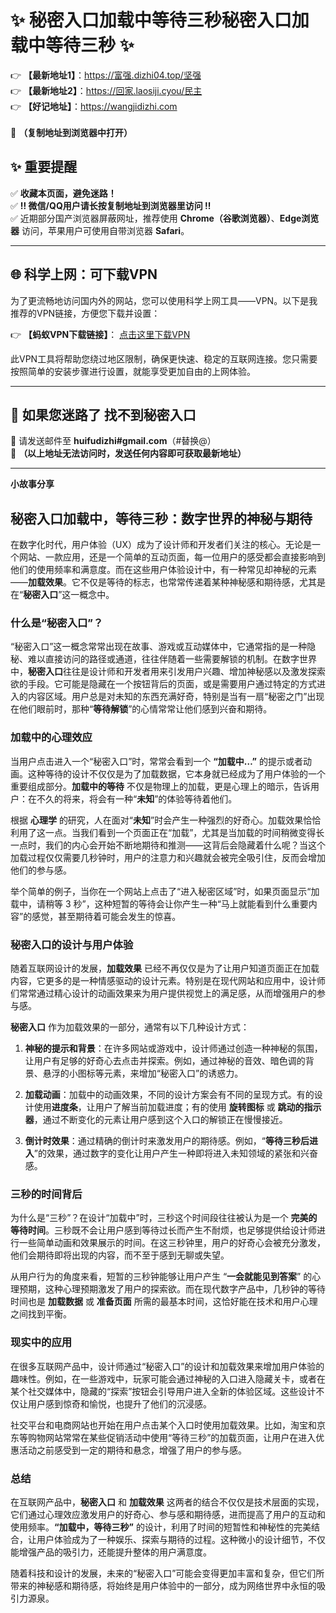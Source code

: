 # ✨ 秘密入口加载中等待三秒秘密入口加载中等待三秒 ✨  
👉 **【最新地址1】**：https://富强.dizhi04.top/坚强  
👉 **【最新地址2】**：https://回家.laosiji.cyou/民主<br> 
👉 **【好记地址】**：https://wangjidizhi.com <br>  
📌 **（复制地址到浏览器中打开）**  

## ✨ 重要提醒  
✅ **收藏本页面，避免迷路！**  
✅ **‼ 微信/QQ用户请长按复制地址到浏览器里访问 ‼**  
✅ 近期部分国产浏览器屏蔽网址，推荐使用 **Chrome（谷歌浏览器）**、**Edge浏览器** 访问，苹果用户可使用自带浏览器 **Safari**。  

---

## 🌐 科学上网：可下载VPN
为了更流畅地访问国内外的网站，您可以使用科学上网工具——VPN。以下是我推荐的VPN链接，方便您下载并设置：

👉 **【蚂蚁VPN下载链接】**： [点击这里下载VPN](https://7bf.djurjek.xyz/c-21265/a-bS5rc)  

此VPN工具将帮助您绕过地区限制，确保更快速、稳定的互联网连接。您只需要按照简单的安装步骤进行设置，就能享受更加自由的上网体验。

---

## 📩 如果您迷路了  找不到秘密入口
📧 请发送邮件至 **huifudizhi#gmail.com**（#替换@）  
📌 **（以上地址无法访问时，发送任何内容即可获取最新地址）**  

---	
**小故事分享**

## 秘密入口加载中，等待三秒：数字世界的神秘与期待

在数字化时代，用户体验（UX）成为了设计师和开发者们关注的核心。无论是一个网站、一款应用，还是一个简单的互动页面，每一位用户的感受都会直接影响到他们的使用频率和满意度。而在这些用户体验设计中，有一种常见却神秘的元素——**加载效果**。它不仅是等待的标志，也常常传递着某种神秘感和期待感，尤其是在“**秘密入口**”这一概念中。

### 什么是“秘密入口”？

“秘密入口”这一概念常常出现在故事、游戏或互动媒体中，它通常指的是一种隐秘、难以直接访问的路径或通道，往往伴随着一些需要解锁的机制。在数字世界中，**秘密入口**往往是设计师和开发者用来引发用户兴趣、增加神秘感以及激发探索欲的手段。它可能是隐藏在一个按钮背后的页面，或是需要用户通过特定的方式进入的内容区域。用户总是对未知的东西充满好奇，特别是当有一扇“秘密之门”出现在他们眼前时，那种“**等待解锁**”的心情常常让他们感到兴奋和期待。

### 加载中的心理效应

当用户点击进入一个“秘密入口”时，常常会看到一个 **“加载中…”** 的提示或者动画。这种等待的设计不仅仅是为了加载数据，它本身就已经成为了用户体验的一个重要组成部分。**加载中的等待** 不仅是物理上的加载，更是心理上的暗示，告诉用户：在不久的将来，将会有一种“**未知**”的体验等待着他们。

根据 **心理学** 的研究，人在面对“**未知**”时会产生一种强烈的好奇心。加载效果恰恰利用了这一点。当我们看到一个页面正在“加载”，尤其是当加载的时间稍微变得长一点时，我们的内心会开始不断地期待和推测——这背后会隐藏着什么呢？当这个加载过程仅仅需要几秒钟时，用户的注意力和兴趣就会被完全吸引住，反而会增加他们的参与感。

举个简单的例子，当你在一个网站上点击了“进入秘密区域”时，如果页面显示“加载中，请稍等 3 秒”，这种短暂的等待会让你产生一种“马上就能看到什么重要内容”的感觉，甚至期待着可能会发生的惊喜。

### 秘密入口的设计与用户体验

随着互联网设计的发展，**加载效果** 已经不再仅仅是为了让用户知道页面正在加载内容，它更多的是一种情感驱动的设计元素。特别是在现代网站和应用中，设计师们常常通过精心设计的动画效果来为用户提供视觉上的满足感，从而增强用户的参与感。

**秘密入口** 作为加载效果的一部分，通常有以下几种设计方式：

1. **神秘的提示和背景**：在许多网站或游戏中，设计师通过创造一种神秘的氛围，让用户有足够的好奇心去点击并探索。例如，通过神秘的音效、暗色调的背景、悬浮的小图标等元素，来增加“秘密入口”的诱惑力。

2. **加载动画**：加载中的动画效果，不同的设计方案会有不同的呈现方式。有的设计使用**进度条**，让用户了解当前加载进度；有的使用 **旋转图标** 或 **跳动的指示器**，通过不断变化的元素让用户感到这个入口的解锁正在慢慢接近。

3. **倒计时效果**：通过精确的倒计时来激发用户的期待感。例如，“**等待三秒后进入**”的效果，通过数字的变化让用户产生一种即将进入未知领域的紧张和兴奋感。

### 三秒的时间背后

为什么是“三秒”？在设计“加载中”时，三秒这个时间段往往被认为是一个 **完美的等待时间**。三秒既不会让用户感到等待过长而产生不耐烦，也足够提供给设计师进行一些简单动画和效果展示的时间。在这三秒钟里，用户的好奇心会被充分激发，他们会期待即将出现的内容，而不至于感到无聊或失望。

从用户行为的角度来看，短暂的三秒钟能够让用户产生 “**一会就能见到答案**” 的心理预期，这种心理预期激发了用户的探索欲。而在现代数字产品中，几秒钟的等待时间也是 **加载数据** 或 **准备页面** 所需的最基本时间，这恰好能在技术和用户心理之间找到平衡。

### 现实中的应用

在很多互联网产品中，设计师通过“秘密入口”的设计和加载效果来增加用户体验的趣味性。例如，在一些游戏中，玩家可能会通过神秘的入口进入隐藏关卡，或者在某个社交媒体中，隐藏的“探索”按钮会引导用户进入全新的体验区域。这些设计不仅让用户感到惊奇和愉悦，也提升了他们的沉浸感。

社交平台和电商网站也开始在用户点击某个入口时使用加载效果。比如，淘宝和京东等购物网站常常在某些促销活动中使用“等待三秒”的加载页面，让用户在进入优惠活动之前感受到一定的期待和悬念，增强了用户的参与感。

### 总结

在互联网产品中，**秘密入口** 和 **加载效果** 这两者的结合不仅仅是技术层面的实现，它们通过心理效应激发用户的好奇心、参与感和期待感，进而提高了用户的互动和使用频率。**“加载中，等待三秒”** 的设计，利用了时间的短暂性和神秘性的完美结合，让用户体验成为了一种娱乐、探索与期待的过程。这种微小的设计细节，不仅能增强产品的吸引力，还能提升整体的用户满意度。

随着科技和设计的发展，未来的“秘密入口”可能会变得更加丰富和复杂，但它们所带来的神秘感和期待感，将始终是用户体验中的一部分，成为网络世界中永恒的吸引力源泉。
